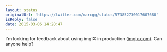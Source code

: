 ```yaml
---
layout: status
originalUrl: 'https://twitter.com/marcgg/status/573852730017607680'
isReply: false
date: 2015-03-06 14:28:47
---
```


I'm looking for feedback about using imgIX in production ([imgix.com](http://www.imgix.com/)). Can anyone help?
